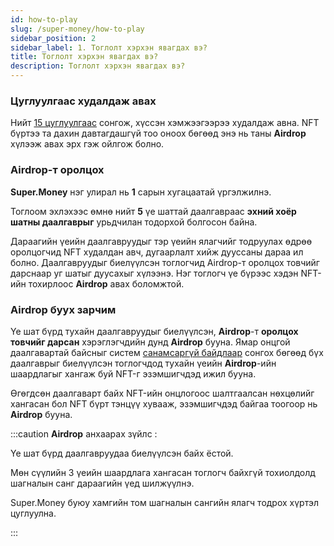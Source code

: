 ```yaml
---
id: how-to-play
slug: /super-money/how-to-play
sidebar_position: 2
sidebar_label: 1. Тоглолт хэрхэн явагдах вэ?
title: Тоглолт хэрхэн явагдах вэ?
description: Тоглолт хэрхэн явагдах вэ?
---
```

### Цуглуулгаас худалдаж авах

Нийт [15 цуглуулгаас](/docs/super-money/03-collections.md) сонгож, хүссэн хэмжээгээрээ худалдаж авна. NFT бүртээ та дахин давтагдашгүй тоо оноох бөгөөд энэ нь таны **Airdrop** хүлээж авах эрх гэж ойлгож болно.


### Airdrop-т оролцох

**Super.Money** нэг улирал нь **1** сарын хугацаатай үргэлжилнэ.

Тоглоом эхлэхээс өмнө нийт **5** үе шаттай даалгавраас **эхний хоёр шатны даалгаврыг** урьдчилан тодорхой болгосон байна.

Дараагийн үеийн даалгавруудыг тэр үеийн ялагчийг тодруулах өдрөө оролцогчид NFT худалдан авч, дугаарлалт хийж дууссаны дараа ил болно.
Даалгавруудыг биелүүлсэн тоглогчид Airdrop-т оролцох товчийг дарснаар уг шатыг дуусахыг хүлээнэ.
Нэг тоглогч үе бүрээс хэдэн NFT-ийн тохирлоос **Airdrop** авах боломжтой.


### Airdrop буух зарчим

Үе шат бүрд тухайн даалгавруудыг биелүүлсэн, **Airdrop**-т **оролцох товчийг дарсан** хэрэглэгчдийн дунд **Airdrop** бууна.
Ямар онцгой даалгавартай байсныг систем [санамсаргүй байдлаар](/docs/05-random.md) сонгох бөгөөд бүх даалгаврыг биелүүлсэн тоглогчдод тухайн үеийн **Airdrop**-ийн шаардлагыг хангаж буй NFT-г эзэмшигчдэд ижил бууна.

Өгөгдсөн даалгаварт байх NFT-ийн онцлогоос шалтгаалсан нөхцөлийг хангасан бол NFT бүрт тэнцүү хувааж, эзэмшигчдэд байгаа тоогоор нь **Airdrop** бууна.

:::caution
**Airdrop** анхаарах зүйлс :

Үе шат бүрд даалгавруудаа биелүүлсэн байх ёстой.

Мөн сүүлийн 3 үеийн шаардлага хангасан тоглогч байхгүй тохиолдолд шагналын санг дараагийн үед шилжүүлнэ.

Super.Money буюу хамгийн том шагналын сангийн ялагч тодрох хүртэл цуглуулна.

:::


